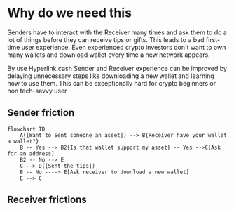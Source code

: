 # Why do we need this
Senders have to interact with the Receiver many times and ask them to do a lot of things before they can receive tips or gifts. This leads to a bad first-time user experience. Even experienced crypto investors don't want to own many wallets and download wallet every time a new network appears.

By use Hyperlink.cash Sender and Receiver experience can be improved by delaying unnecessary steps like downloading a new wallet and learning how to use them. This can be exceptionally hard for crypto beginners or non tech-savvy user

## Sender friction

```mermaid
flowchart TD
    A([Want to Sent someone an asset]) --> B{Receiver have your wallet a wallet?}
    B -- Yes --> B2{Is that wallet support my asset} -- Yes -->C[Ask for an address]
    B2 -- No --> E
    C --> D([Sent the tips])
    B -- No ----> E[Ask receiver to download a new wallet]
    E --> C
```
## Receiver frictions
